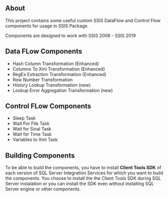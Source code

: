 ## About

This project contains some useful custom SSIS DataFlow and Control Flow components for usage in SSIS Package.

Components are designed to work with SSIS 2008 - SSIS 2019

## Data FLow Components

* Hash Column Transformation (Enhanced)
* Columns To Xml Transformation (Enhanced)
* RegEx Extraction Transformation (Enhanced)
* Row Number Transformation
* History Lookup Transformation (new)
* Lookup Error Aggregation Transformation (new)
 
## Control FLow Components

* Sleep Task
* Wait For File Task
* Wait for Sinal Task
* Wait for Time Task
* Variables to Xml Task

## Building Components
To be able to build the components, you have to install **Client Tools SDK** of each version of SQL Server Integration Services for which you want to build the components.
You choose to install the the Client Tools SDK during SQL Server instalation or you can install the SDK even without installing SQL Server engine or other components.
